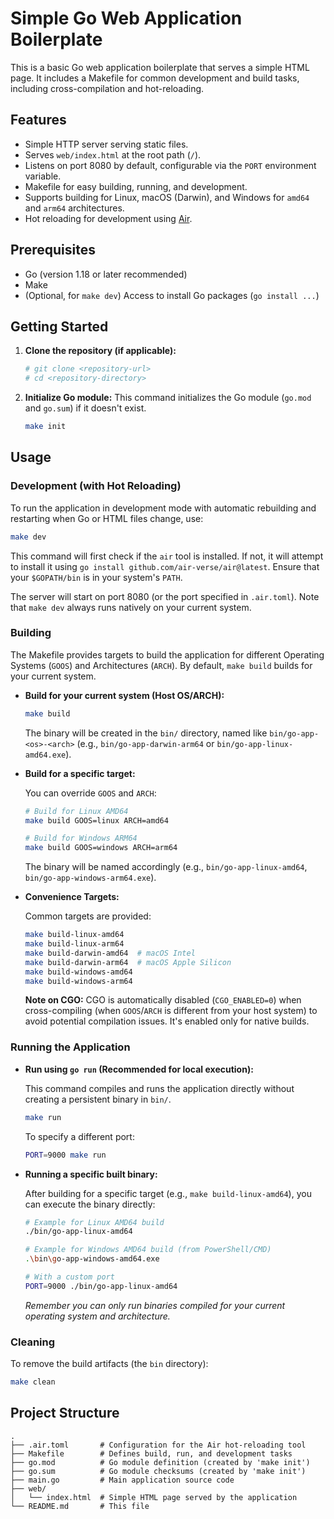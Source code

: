 # Simple Go Web Application Boilerplate

This is a basic Go web application boilerplate that serves a simple HTML page.
It includes a Makefile for common development and build tasks, including cross-compilation and hot-reloading.

## Features

- Simple HTTP server serving static files.
- Serves `web/index.html` at the root path (`/`).
- Listens on port 8080 by default, configurable via the `PORT` environment variable.
- Makefile for easy building, running, and development.
- Supports building for Linux, macOS (Darwin), and Windows for `amd64` and `arm64` architectures.
- Hot reloading for development using [Air](https://github.com/air-verse/air).

## Prerequisites

- Go (version 1.18 or later recommended)
- Make
- (Optional, for `make dev`) Access to install Go packages (`go install ...`)

## Getting Started

1.  **Clone the repository (if applicable):**

    ```bash
    # git clone <repository-url>
    # cd <repository-directory>
    ```

2.  **Initialize Go module:**
    This command initializes the Go module (`go.mod` and `go.sum`) if it doesn't exist.
    ```bash
    make init
    ```

## Usage

### Development (with Hot Reloading)

To run the application in development mode with automatic rebuilding and restarting when Go or HTML files change, use:

```bash
make dev
```

This command will first check if the `air` tool is installed. If not, it will attempt to install it using `go install github.com/air-verse/air@latest`. Ensure that your `$GOPATH/bin` is in your system's `PATH`.

The server will start on port 8080 (or the port specified in `.air.toml`). Note that `make dev` always runs natively on your current system.

### Building

The Makefile provides targets to build the application for different Operating Systems (`GOOS`) and Architectures (`ARCH`). By default, `make build` builds for your current system.

- **Build for your current system (Host OS/ARCH):**

  ```bash
  make build
  ```

  The binary will be created in the `bin/` directory, named like `bin/go-app-<os>-<arch>` (e.g., `bin/go-app-darwin-arm64` or `bin/go-app-linux-amd64.exe`).

- **Build for a specific target:**

  You can override `GOOS` and `ARCH`:

  ```bash
  # Build for Linux AMD64
  make build GOOS=linux ARCH=amd64

  # Build for Windows ARM64
  make build GOOS=windows ARCH=arm64
  ```

  The binary will be named accordingly (e.g., `bin/go-app-linux-amd64`, `bin/go-app-windows-arm64.exe`).

- **Convenience Targets:**

  Common targets are provided:

  ```bash
  make build-linux-amd64
  make build-linux-arm64
  make build-darwin-amd64  # macOS Intel
  make build-darwin-arm64  # macOS Apple Silicon
  make build-windows-amd64
  make build-windows-arm64
  ```

  **Note on CGO:** CGO is automatically disabled (`CGO_ENABLED=0`) when cross-compiling (when `GOOS`/`ARCH` is different from your host system) to avoid potential compilation issues. It's enabled only for native builds.

### Running the Application

- **Run using `go run` (Recommended for local execution):**

  This command compiles and runs the application directly without creating a persistent binary in `bin/`.

  ```bash
  make run
  ```

  To specify a different port:

  ```bash
  PORT=9000 make run
  ```

- **Running a specific built binary:**

  After building for a specific target (e.g., `make build-linux-amd64`), you can execute the binary directly:

  ```bash
  # Example for Linux AMD64 build
  ./bin/go-app-linux-amd64

  # Example for Windows AMD64 build (from PowerShell/CMD)
  .\bin\go-app-windows-amd64.exe

  # With a custom port
  PORT=9000 ./bin/go-app-linux-amd64
  ```

  _Remember you can only run binaries compiled for your current operating system and architecture._

### Cleaning

To remove the build artifacts (the `bin` directory):

```bash
make clean
```

## Project Structure

```
.
├── .air.toml       # Configuration for the Air hot-reloading tool
├── Makefile        # Defines build, run, and development tasks
├── go.mod          # Go module definition (created by 'make init')
├── go.sum          # Go module checksums (created by 'make init')
├── main.go         # Main application source code
├── web/
│   └── index.html  # Simple HTML page served by the application
└── README.md       # This file
```
